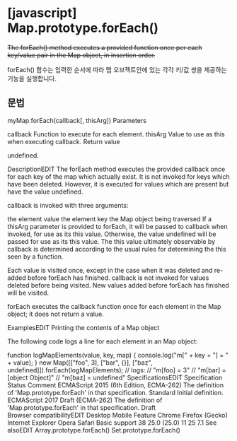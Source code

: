 # [javascript] Map.prototype.forEach()

~~The forEach() method executes a provided function once per each key/value pair in the Map object, in insertion order.~~

forEach() 함수는 입력한 순서에 따라 맵 오브젝트안에 있는 각각 키/값 쌍을 제공하는 기능을 실행합니다. 

## 문법
myMap.forEach(callback[, thisArg])
Parameters

callback
Function to execute for each element.
thisArg
Value to use as this when executing callback.
Return value

undefined.

DescriptionEDIT
The forEach method executes the provided callback once for each key of the map which actually exist. It is not invoked for keys which have been deleted. However, it is executed for values which are present but have the value undefined.

callback is invoked with three arguments:

the element value
the element key
the Map object being traversed
If a thisArg parameter is provided to forEach, it will be passed to callback when invoked, for use as its this value.  Otherwise, the value undefined will be passed for use as its this value.  The this value ultimately observable by callback is determined according to the usual rules for determining the this seen by a function.

Each value is visited once, except in the case when it was deleted and re-added before forEach has finished. callback is not invoked for values deleted before being visited. New values added before forEach has finished will be visited.

forEach executes the callback function once for each element in the Map object; it does not return a value.

ExamplesEDIT
Printing the contents of a Map object

The following code logs a line for each element in an Map object:

function logMapElements(value, key, map) {
    console.log("m[" + key + "] = " + value);
}
new Map([["foo", 3], ["bar", {}], ["baz", undefined]]).forEach(logMapElements);
// logs:
// "m[foo] = 3"
// "m[bar] = [object Object]"
// "m[baz] = undefined"
SpecificationsEDIT
Specification	Status	Comment
ECMAScript 2015 (6th Edition, ECMA-262)
The definition of 'Map.prototype.forEach' in that specification.	Standard	Initial definition.
ECMAScript 2017 Draft (ECMA-262)
The definition of 'Map.prototype.forEach' in that specification.	Draft	 
Browser compatibilityEDIT
Desktop Mobile
Feature	Chrome	Firefox (Gecko)	Internet Explorer	Opera	Safari
Basic support	38	25.0 (25.0)	11	25	7.1
See alsoEDIT
Array.prototype.forEach()
Set.prototype.forEach()
